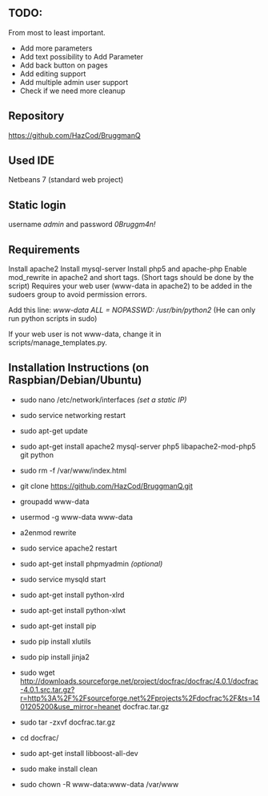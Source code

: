 TODO:
-------
From most to least important.
- Add more parameters
- Add text possibility to Add Parameter
- Add back button on pages
- Add editing support
- Add multiple admin user support
- Check if we need more cleanup

Repository
-----------
https://github.com/HazCod/BruggmanQ

Used IDE
-----------
Netbeans 7 (standard web project)

Static login
--------------
username *admin* and password *0Bruggm4n!*

Requirements
--------------
Install apache2
Install mysql-server
Install php5 and apache-php
Enable mod_rewrite in apache2 and short tags. (Short tags should be done by the script)
Requires your web user (www-data in apache2) to be added in the sudoers group to avoid permission errors.

Add this line: *www-data ALL = NOPASSWD: /usr/bin/python2*
(He can only run python scripts in sudo)

If your web user is not www-data, change it in scripts/manage_templates.py.

Installation Instructions (on Raspbian/Debian/Ubuntu)
--------------------------------------
- sudo nano /etc/network/interfaces  *(set a static IP)*
- sudo service networking restart

- sudo apt-get update
- sudo apt-get install apache2 mysql-server php5 libapache2-mod-php5 git python

- sudo rm -f /var/www/index.html
- git clone https://github.com/HazCod/BruggmanQ.git

- groupadd www-data
- usermod -g www-data www-data

- a2enmod rewrite
- sudo service apache2 restart

- sudo apt-get install phpmyadmin *(optional)*
- sudo service mysqld start

- sudo apt-get install python-xlrd
- sudo apt-get install python-xlwt
- sudo apt-get install pip
- sudo pip install xlutils
- sudo pip install jinja2

- sudo wget http://downloads.sourceforge.net/project/docfrac/docfrac/4.0.1/docfrac-4.0.1.src.tar.gz?r=http%3A%2F%2Fsourceforge.net%2Fprojects%2Fdocfrac%2F&ts=1401205200&use_mirror=heanet docfrac.tar.gz
- sudo tar -zxvf docfrac.tar.gz
- cd docfrac/
- sudo apt-get install libboost-all-dev
- sudo make install clean

- sudo chown -R www-data:www-data /var/www
